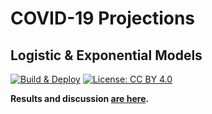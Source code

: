 # COVID-19 Projections

## Logistic & Exponential Models

[![Build & Deploy](https://img.shields.io/github/workflow/status/adfernandes/covid19/Build%20%26%20Deploy/master?label=Build%20%26%20Deploy&logo=GitHub&logoColor=white)](https://github.com/adfernandes/covid19/actions?query=workflow%3A%22Build%20%26%20Deploy%22) [![License: CC BY 4.0](https://img.shields.io/github/license/adfernandes/covid19?color=orange&label=License&logo=Creative%20Commons&logoColor=white)](https://creativecommons.org/licenses/by/4.0/)

**Results and discussion [are here](http://covid19.fernandes.org/).**
